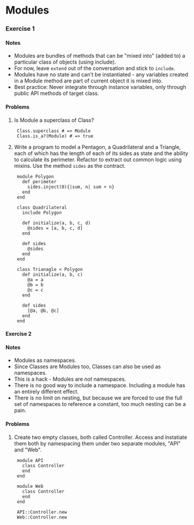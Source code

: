 # Modules

### Exercise 1

#### Notes

* Modules are bundles of methods that can be "mixed into" (added to) a particular class of objects (using include).
* For now, leave <code>extend</code> out of the conversation and stick to <code>include</code>.
* Modules have no state and can't be instantiated - any variables created in a Module method are part of current object it is mixed into.
* Best practice: Never integrate through instance variables, only through public API methods of target class.

#### Problems

1. Is Module a superclass of Class?

        Class.superclass # => Module
        Class.is_a?(Module) # => true 

1. Write a program to model a Pentagon, a Quadrilateral and a Triangle, each of which has the length of each of its sides as state and the ability to calculate its perimeter. Refactor to extract out common logic using mixins. Use the method <code>sides</code> as the contract.

        module Polygon
          def perimeter
            sides.inject(0){|sum, n| sum + n}
          end
        end
        
        class Quadrilateral
          include Polygon
          
          def initialize(a, b, c, d)
            @sides = [a, b, c, d]
          end
          
          def sides
            @sides
          end
        end
        
        class Trianagle < Polygon
          def initialize(a, b, c)
            @a = a
            @b = b
            @c = c
          end
          
          def sides
            [@a, @b, @c]
          end
        end

#### Exercise 2

#### Notes

* Modules as namespaces.
* Since Classes are Modules too, Classes can also be used as namespaces.
* This is a hack - Modules are *not* namespaces.
* There is no good way to include a namespace. Including a module has an entirely different effect.
* There is no limit on nesting, but because we are forced to use the full set of namespaces to reference a constant, too much nesting can be a pain.

#### Problems

1. Create two empty classes, both called Controller. Access and instatiate them both by namespacing them under two separate modules, "API" and "Web".

        module API
          class Controller
          end
        end
        
        module Web
          class Controller
          end
        end
        
        API::Controller.new
        Web::Controller.new
        

